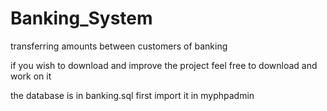 # Banking_System
transferring amounts between customers of banking

if you wish to download and improve the project feel free to download and work on it 

the database is in banking.sql first import it in myphpadmin
